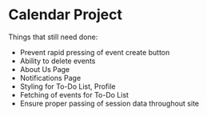 # Calendar Project


Things that still need done:

  - Prevent rapid pressing of event create button
  - Ability to delete events
  - About Us Page
  - Notifications Page
  - Styling for To-Do List, Profile
  - Fetching of events for To-Do List
  - Ensure proper passing of session data throughout site
